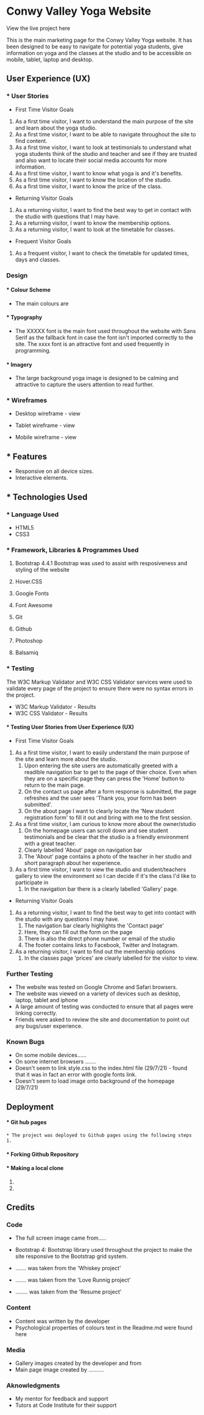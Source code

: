 # Conwy Valley Yoga Website

View the live project here

This is the main marketing page for the Conwy Valley Yoga website. It has been designed to be easy to navigate for potential yoga students, give information on yoga and the classes at the studio and to be accessible on mobile, tablet, laptop and desktop.

## User Experience (UX)

### * User Stories
  * First Time Visitor Goals
 1. As a first time visitor, I want to understand the main purpose of the site and learn about the yoga studio.
 1. As a first time visitor, I want to be able to navigate throughout the site to find content.
 1. As a first time visitor, I want to look at testimonials to understand what yoga students think of the studio and teacher and see if they are trusted and also want to locate their social media accounts for more information. 
 1. As a first time visitor, I want to know what yoga is and it's benefits.
 1. As a first time visitor, I want to know the location of the studio.
 1. As a first time visitor, I want to know the price of the class.

 * Returning Visitor Goals
 1. As a returning visitor, I want to find the best way to get in contact with the studio with questions that I may have.
 1. As a returning visitor, I want to know the membership options.
 1. As a returning visitor, I want to look at the timetable for classes.
 

 * Frequent Visitor Goals
 1. As a frequent visitor, I want to check the timetable for updated times, days and classes.


### Design

#### * Colour Scheme
 * The main colours are 

#### * Typography
* The XXXXX font is the main font used throughout the website with Sans Serif as the fallback font in case the font isn't imported correctly to the site. The xxxx font is an attractive font and used frequently in programming.

#### * Imagery
* The large background yoga image is designed to be calming and attractive to capture the users attention to read further.

### * Wireframes
* Desktop wireframe - view

* Tablet wireframe - view

* Mobile wireframe - view


##  * Features
 * Responsive on all device sizes.
 * Interactive elements.


## * Technologies Used

### * Language Used
* HTML5
* CSS3

### * Framework, Libraries & Programmes Used 

1. Bootstrap 4.4.1
    Bootstrap was used to assist with resposiveness and styling of the website

1. Hover.CSS

1. Google Fonts

1. Font Awesome

1. Git 

1. Github

1. Photoshop

1. Balsamiq

### * Testing

The W3C Markup Validator and W3C CSS Validator services were used to validate every page of the project to ensure there were no syntax errors in the project.
* W3C Markup Validator - Results
* W3C CSS Validator - Results

#### * Testing User Stories from User Experience (UX)
* First Time Visitor Goals
1. As a first time visitor, I want to easily understand the main purpose of the site and learn more about the studio.
    1. Upon entering the site users are automatically greeted with a readible navigation bar to get to the page of thier choice. Even when they are on a specific page they can press the 'Home' button to return to the main page.
    1. On the contact us page after a form response is submitted, the page refreshes and the user sees 'Thank you, your form has been submitted'.
    1. On the about page I want to clearly locate the 'New student registration form' to fill it out and bring with me to the first session. 
1. As a first time visitor, I am curious to know more about the owner/studio
    1. On the homepage users can scroll down and see student testimonials and be clear that the studio is a friendly environment with a great teacher.
    1. Clearly labelled 'About' page on navigation bar
    1. The 'About' page contains a photo of the teacher in her studio and short paragraph about her experience.  
1. As a first time visitor, I want to view the studio and student/teachers gallery to view the environment so I can decide if it's the class I'd like to participate in 
    1. In the navigation bar there is a clearly labelled 'Gallery' page.

* Returning Visitor Goals
1. As a returning visitor, I want to find the best way to get into contact with the studio with any questions I may have. 
    1. The navigation bar clearly highlights the 'Contact page' 
    1. Here, they can fill out the form on the page
    1. There is also the direct phone number or email of the studio
    1. The footer contains links to Facebook, Twitter and Instagram.
1. As a returning visitor, I want to find out the membership options
    1. In the classes page 'prices' are clearly labelled for the visitor to view.

### Further Testing
* The website was tested on Google Chrome and Safari browsers.
* The website was viewed on a variety of devices such as desktop, laptop, tablet and iphone 
* A large amount of testing was conducted to ensure that all pages were linking correctly.
* Friends were asked to review the site and documentation to point out any bugs/user experience.

### Known Bugs
* On some mobile devices......
* On some internet browsers .......
* Doesn't seem to link style.css to the index.html file (29/7/21) - found that it was in fact an error with google fonts link.
* Doesn't seem to load image onto background of the homepage (29/7/21)

## Deployment 

#### * Git hub pages
    * The project was deployed to Github pages using the following steps
    1.
#### * Forking Github Repository

#### * Making a local clone
1.
1.


## Credits

### Code
* The full screen image came from.....

* Bootstrap 4: Bootstrap library used throughout the project to make the site responsive to the Bootstrap grid system.

* ....... was taken from the 'Whiskey project'
* ....... was taken from the 'Love Runnig project'
* ........ was taken from the 'Resume project'

### Content
* Content was written by the developer
* Psychological properties of colours text in the Readme.md were found here

### Media 
* Gallery images created by the developer and from
* Main page image created by ..........

### Aknowledgments 
* My mentor for feedback and support
* Tutors at Code Institute for their support




